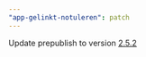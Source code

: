 ```yaml
---
"app-gelinkt-notuleren": patch
---
```


Update prepublish to version [2.5.2](https://github.com/lblod/notulen-prepublish-service/releases/tag/v2.5.2)
